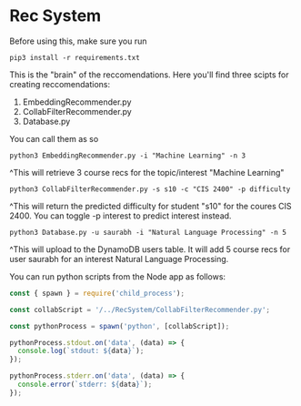 # Rec System
Before using this, make sure you run 
```
pip3 install -r requirements.txt
```
This is the "brain" of the reccomendations. Here you'll find three scipts for creating reccomendations:
1. EmbeddingRecommender.py
2. CollabFilterRecommender.py
3. Database.py

You can call them as so
```
python3 EmbeddingRecommender.py -i "Machine Learning" -n 3
```
^This will retrieve 3 course recs for the topic/interest "Machine Learning"

```
python3 CollabFilterRecommender.py -s s10 -c "CIS 2400" -p difficulty
```
^This will return the predicted difficulty for student "s10" for the coures CIS 2400. 
You can toggle -p interest to predict interest instead.

```
python3 Database.py -u saurabh -i "Natural Language Processing" -n 5
```
^This will upload to the DynamoDB users table. It will add 5 course recs for user saurabh for an interest Natural Language Processing.

You can run python scripts from the Node app as follows:
```javascript
const { spawn } = require('child_process');

const collabScript = '/../RecSystem/CollabFilterRecommender.py';

const pythonProcess = spawn('python', [collabScript]);

pythonProcess.stdout.on('data', (data) => {
  console.log(`stdout: ${data}`);
});

pythonProcess.stderr.on('data', (data) => {
  console.error(`stderr: ${data}`);
});

